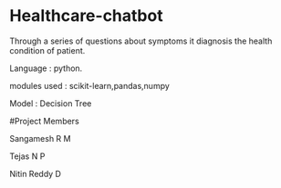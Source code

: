 # Healthcare-chatbot
Through a series of questions about symptoms it diagnosis the health condition of patient.

Language : python.

modules used : scikit-learn,pandas,numpy

Model : Decision Tree

#Project Members

Sangamesh R M

Tejas N P

Nitin Reddy D
